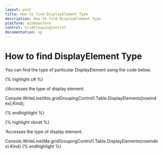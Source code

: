 ```yaml
---
layout: post
title: How to find DisplayElement Type
description: How to find DisplayElement Type
platform: windowsform
control: GridGroupingControl
documentation: ug
---
```


# How to find DisplayElement Type

You can find the type of particular DisplayElement using the code below.

{% highlight c# %}



//Accesses the type of display element.

Console.WriteLine(this.gridGroupingControl1.Table.DisplayElements[rowindex].Kind);

{% endhighlight  %}


{% highlight vbnet %}


'Accesses the type of display element.

Console.WriteLine(Me.gridGroupingControl1.Table.DisplayElements(rowindex).Kind)
{% endhighlight  %}